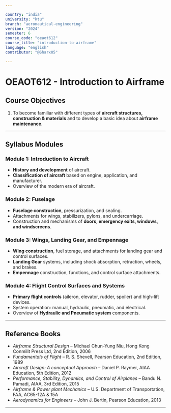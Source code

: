 ```yaml
---

country: "india"
university: "ktu"
branch: "aeronautical-engineering"
version: "2024"
semester: 6
course_code: "oeaot612"
course_title: "introduction-to-airframe"
language: "english"
contributor: "@Sharx05"

---
```


# OEAOT612 - Introduction to Airframe

## Course Objectives

1.  To become familiar with different types of **aircraft structures, construction & materials** and to develop a basic idea about **airframe maintenance**.

---

## Syllabus Modules

### Module 1: Introduction to Aircraft

-   **History and development** of aircraft.
-   **Classification of aircraft** based on engine, application, and manufacturer.
-   Overview of the modern era of aircraft.

### Module 2: Fuselage

-   **Fuselage construction**, pressurization, and sealing.
-   Attachments for wings, stabilizers, pylons, and undercarriage.
-   Construction and mechanisms of **doors, emergency exits, windows, and windscreens**.

### Module 3: Wings, Landing Gear, and Empennage

-   **Wing construction**, fuel storage, and attachments for landing gear and control surfaces.
-   **Landing Gear** systems, including shock absorption, retraction, wheels, and brakes.
-   **Empennage** construction, functions, and control surface attachments.

### Module 4: Flight Control Surfaces and Systems

-   **Primary flight controls** (aileron, elevator, rudder, spoiler) and high-lift devices.
-   System operation: manual, hydraulic, pneumatic, and electrical.
-   Overview of **Hydraulic and Pneumatic system** components.

---

## Reference Books

-   *Airframe Structural Design* – Michael Chun-Yung Niu, Hong Kong Conmilit Press Ltd, 2nd Edition, 2006
-   *Fundamentals of Flight* – R. S. Shevell, Pearson Education, 2nd Edition, 1989
-   *Aircraft Design: A conceptual Approach* – Daniel P. Raymer, AIAA Education, 5th Edition, 2012
-   *Performance, Stability, Dynamics, and Control of Airplanes* – Bandu N. Pamadi, AIAA, 3rd Edition, 2015
-   *Airframe & Power plant Mechanics* – U.S. Department of Transportation, FAA, AC65-12A & 15A
-   *Aerodynamics for Engineers* – John J. Bertin, Pearson Education, 2013

---

